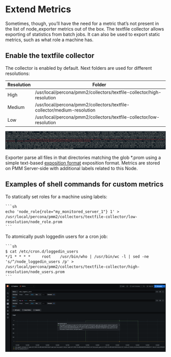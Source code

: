 # Extend Metrics

Sometimes, though, you’ll have the need for a metric that’s not present in the list of node_exporter metrics out of the box. 
The textfile collector allows exporting of statistics from batch jobs. It can also be used to export static metrics, such as what role a machine has. 

## Enable the textfile collector

The collector is enabled by default. Next folders are used for different resolutions:

| Resolution | Folder                                                                  |
|------------|-------------------------------------------------------------------------|
|  High      | /usr/local/percona/pmm2/collectors/textfile-collector/high-resolution   |
|  Medium    | /usr/local/percona/pmm2/collectors/textfile-collector/medium-resolution |
|  Low       | /usr/local/percona/pmm2/collectors/textfile-collector/low-resolution    |

![!image](../_images/node-exporter.textfile-collector.1.png)

Exporter parse all files in that directories matching the glob *.prom using a simple text-based [exposition format](https://prometheus.io/docs/instrumenting/exposition_formats/#text-based-format) exposition format.
Metrics are stored on PMM Server-side with additional labels related to this Node.

## Examples of shell commands for custom metrics

To statically set roles for a machine using labels:

    ```sh
    echo 'node_role{role="my_monitored_server_1"} 1' > /usr/local/percona/pmm2/collectors/textfile-collector/low-resolution/node_role.prom
    ```

To atomically push loggedin users for a cron job:

    ```sh
    $ cat /etc/cron.d/loggedin_users
    */1 * * * *     root    /usr/bin/who | /usr/bin/wc -l | sed -ne 's/^/node_loggedin_users /p' > /usr/local/percona/pmm2/collectors/textfile-collector/high-resolution/node_users.prom
    ```

![!image](../_images/node-exporter.textfile-collector.2.png)

